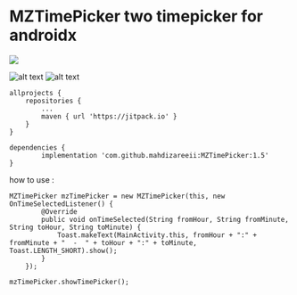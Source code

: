 # MZTimePicker two timepicker for androidx

[![](https://jitpack.io/v/mahdizareeii/MZTimePicker.svg)](https://jitpack.io/#mahdizareeii/MZTimePicker)

![alt text](https://raw.githubusercontent.com/mahdizareeii/MZTimePicker/master/app/src/main/res/drawable/sc1.png)
![alt text](https://raw.githubusercontent.com/mahdizareeii/MZTimePicker/master/app/src/main/res/drawable/sc2.png)


	allprojects {
		repositories {
			...
			maven { url 'https://jitpack.io' }
		}
	}

	dependencies {
	        implementation 'com.github.mahdizareeii:MZTimePicker:1.5'
	}
	
how to use :

    MZTimePicker mzTimePicker = new MZTimePicker(this, new OnTimeSelectedListener() {
            @Override
            public void onTimeSelected(String fromHour, String fromMinute, String toHour, String toMinute) {
                Toast.makeText(MainActivity.this, fromHour + ":" + fromMinute + "  -  " + toHour + ":" + toMinute, Toast.LENGTH_SHORT).show();
            }
        });
	
    mzTimePicker.showTimePicker();
